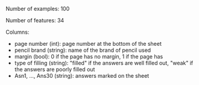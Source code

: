 Number of examples: 100

Number of features: 34

Columns:
* page number (int): page number at the bottom of the sheet
* pencil brand (string): name of the brand of pencil used
* margin (bool): 0 if the page has no margin, 1 if the page has
* type of filling (string): "filled" if the answers are well filled
out, "weak" if the answers are poorly filled out
* Asn1, ..., Ans30 (string): answers marked on the sheet
